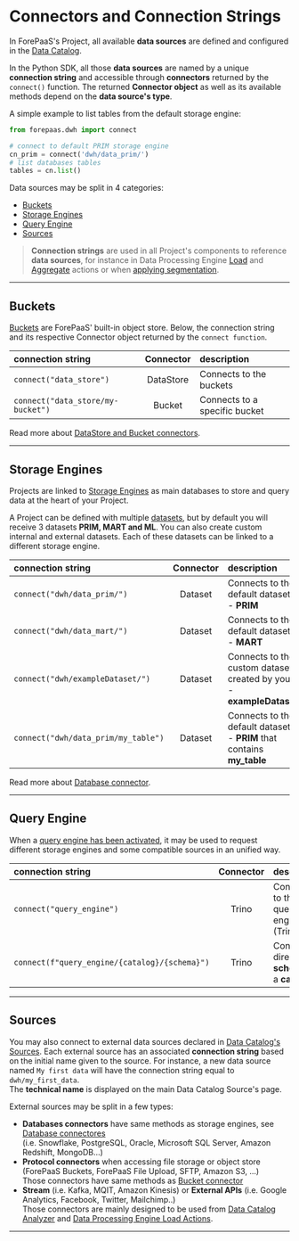 # Connectors and Connection Strings

In ForePaaS's Project, all available **data sources** are defined and configured in the [Data Catalog](/en/product/data-catalog/index).  

In the Python SDK, all those **data sources** are named by a unique **connection string** and accessible through **connectors** returned by the `connect()` function. The returned **Connector object** as well as its available methods depend on the **data source's type**.

A simple example to list tables from the default storage engine:
```python
from forepaas.dwh import connect

# connect to default PRIM storage engine
cn_prim = connect('dwh/data_prim/')
# list databases tables
tables = cn.list()
```

Data sources may be split in 4 categories:
* [Buckets](/en/technical/sdk/dpe/connectors?id=buckets)
* [Storage Engines](/en/technical/sdk/dpe/connectors?id=storage-engines)
* [Query Engine](/en/technical/sdk/dpe/connectors?id=query-engine)
* [Sources](/en/technical/sdk/dpe/connectors?id=sources)

> **Connection strings** are used in all Project's components to reference **data sources**, for instance in Data Processing Engine [Load](/en/product/dpe/actions/load/advanced-mode) and [Aggregate](/en/product/dpe/actions/aggregate/advanced-mode) actions or when [applying segmentation](/en/getting-further/segmentation/dwh-attributes?id=understanding-advanced-parameters).

---
## Buckets

[Buckets](/en/product/data-manager/buckets/index) are ForePaaS' built-in object store. Below, the connection string and its respective Connector object returned by the `connect function`.

| connection string | Connector | description |
| :---------------- | :-------: | :---------- |
| `connect("data_store")`| DataStore | Connects to the buckets |
| `connect("data_store/my-bucket")` | Bucket | Connects to a specific bucket |

Read more about [DataStore and Bucket connectors](/en/technical/sdk/dpe/connect-bucket).

---
## Storage Engines

Projects are linked to [Storage Engines](/en/product/project/storage-engine/index) as main databases to store and query data at the heart of your Project.
 
A Project can be defined with multiple [datasets](/en/product/lakehouse-manager/datasets/index), but by default you will receive 3 datasets **PRIM, MART and ML**. You can also create custom internal and external datasets. Each of these datasets can be linked to a different storage engine.

| connection string | Connector | description |
| :---------------- | :-------: | :---------- |
| `connect("dwh/data_prim/")`| Dataset | Connects to the default dataset - **PRIM** |
| `connect("dwh/data_mart/")`| Dataset | Connects to the default dataset - **MART** |
| `connect("dwh/exampleDataset/")`| Dataset | Connects to the custom dataset created by you - **exampleDataset** |
| `connect("dwh/data_prim/my_table")`| Dataset | Connects to the default dataset - **PRIM** that contains **my_table** |

Read more about [Database connector](/en/technical/sdk/dpe/connect-dm).

---
## Query Engine


When a [query engine has been activated](/en/product/am/resources?id=manage-the-query-engine), it may be used to request different storage engines and some compatible sources in an unified way.

| connection string | Connector | description |
| :---------------- | :-------: | :---------- |
| `connect("query_engine")`| Trino | Connects to the query engine (Trino) |
| `connect(f"query_engine/{catalog}/{schema}")` | Trino | Connects directly to a **schema** in a **catalog** |


---
## Sources

You may also connect to external data sources declared in [Data Catalog's Sources](/en/product/data-catalog/sources/index). Each external source has an associated **connection string** based on the initial name given to the source.
For instance, a new data source named `My first data` will have the connection string equal to `dwh/my_first_data`.  
The **technical name** is displayed on the main Data Catalog Source's page.

External sources may be split in a few types:
* **Databases connectors** have same methods as storage engines, see [Database connectores](/en/technical/sdk/dpe/connect-dm?id=data-manager-connector-methods)  
(i.e. Snowflake, PostgreSQL, Oracle, Microsoft SQL Server, Amazon Redshift, MongoDB...)  
* **Protocol connectors** when accessing file storage or object store (ForePaaS Buckets, ForePaaS File Upload, SFTP, Amazon S3, ...)  
Those connectors have same methods as [Bucket connector](http://localhost/#/en/technical/sdk/dpe/connect-bucket?id=bucket-connector-methods)  
* **Stream** (i.e. Kafka, MQIT, Amazon Kinesis) or **External APIs** (i.e. Google Analytics, Facebook, Twitter, Mailchimp..)  
Those connectors are mainly designed to be used from [Data Catalog Analyzer](/en/product/data-catalog/analyzer/index) and [Data Processing Engine Load Actions](/en/product/dpe/actions/load/index). 

---